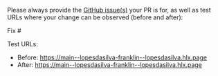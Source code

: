 Please always provide the [GitHub issue(s)](../issues) your PR is for, as well as test URLs where your change can be observed (before and after):

Fix #<gh-issue-id>

Test URLs:
- Before: https://main--lopesdasilva-franklin--lopesdasilva.hlx.page
- After: https://main--lopesdasilva-franklin--lopesdasilva.hlx.page
